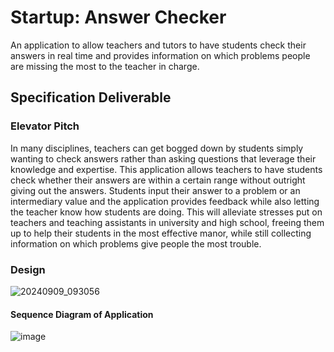 # Startup: Answer Checker  
An application to allow teachers and tutors to have students check their answers in real time and provides information on which problems people are missing the most to the teacher in charge.  

## Specification Deliverable
### Elevator Pitch  
In many disciplines, teachers can get bogged down by students simply wanting to check answers rather than asking questions that leverage their knowledge and expertise. 
This application allows teachers to have students check whether their answers are within a certain range without outright giving out the answers. 
Students input their answer to a problem or an intermediary value and the application provides feedback while also letting the teacher know how students are doing. 
This will alleviate stresses put on teachers and teaching assistants in university and high school, freeing them up to help their students in the most effective manor, while still collecting information on which problems give people the most trouble.  
### Design  
![20240909_093056](https://github.com/user-attachments/assets/397c03c3-264c-4d96-8ea1-40451ffab163)  
#### Sequence Diagram of Application  
![image](https://github.com/user-attachments/assets/fb5456d0-5224-4e52-ae2a-5717362f147c)  


